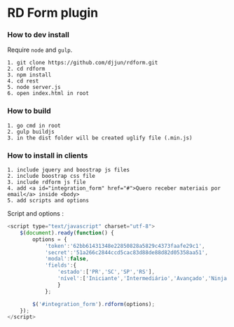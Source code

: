 # RD Form plugin

### How to dev install
Require `node` and `gulp`.
```
1. git clone https://github.com/djjun/rdform.git
2. cd rdform
3. npm install
4. cd rest
5. node server.js
6. open index.html in root
```

### How to build
```
1. go cmd in root
2. gulp buildjs
3. in the dist folder will be created uglify file (.min.js)
```

### How to install in clients
```
1. include jquery and boostrap js files
2. include boostrap css file
3. include rdform js file
4. add <a id="integration_form" href="#">Quero receber materiais por email</a> inside <body>
5. add scripts and options
```

Script and options :

```js
<script type="text/javascript" charset="utf-8">
    $(document).ready(function() {
        options = {
            'token':'62bb61431348e22850828a5829c4373faafe29c1',
            'secret':'51a266c2844ccd5cac83d88de88d82d05358aa51',
            'modal':false,
            'fields':{
                'estado':['PR','SC','SP','RS'],
                'nível':['Iniciante','Intermediário','Avançado','Ninja']
                }
            };

        $('#integration_form').rdform(options);
    });
</script>
```